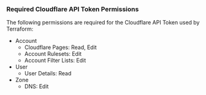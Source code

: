### Required Cloudflare API Token Permissions

The following permissions are required for the Cloudflare API Token used by Terraform:

- Account
  - Cloudflare Pages: Read, Edit
  - Account Rulesets: Edit
  - Account Filter Lists: Edit
- User
  - User Details: Read
- Zone
  - DNS: Edit
